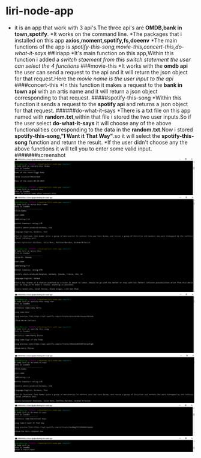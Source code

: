 # liri-node-app
 * it is an app that work with 3 api's.The three api's are **OMDB,bank in town,spotify**.
 *It works on the command line.
 *The packages that i installed on this app **axios,moment,spotify,fs,doeenv**
 *The main functions of the app is *spotify-this-song,movie-this,concert-this,do-what-it-says*
 ##liriapp
 *It's main function on this app,Within this function i added a *switch staement from this switch statement the user can select the 4 functions*
 ###movie-this
 *It works with the **omdb api** the user can send a request to the api and it will return the json object for that request.Here the *movie name is the user input to the api*
 ####concert-this
 *In this function it makes a request to the **bank in town api** with an artis name and it will return a json object corresponding to that request.
 #####spotify-this-song
 *Within this function it sends a request to the **spotify api** and returns a json object for that request.
 ######do-what-it-says
*There is a txt file on this app named with **random.txt**,within that file i stored the two user inputs.So if the user select **do-what-it-says** it will choose any of the above functionalities corresponding to the data in the **random.txt**.Now i stored **spotify-this-song,"I Want it That Way"**.so it will select the **spotify-this-song** function and return the result.
*If the user didn't choose any the above functions it will tell you to enter some valid input.
#######screenshot
 ![bandsintown](images/screenshots/band.PNG "")
 ![Movie](images/screenshots/movie-list.PNG "")
 ![song](images/screenshots/song_list.PNG "")
 ![do-what-it-says](images/screenshots/random-movie.PNG "")
 ![do-what-it-says](images/screenshots/random-song.PNG "")
 ![validinput](images/screenshots/valid-input.PNG "")

